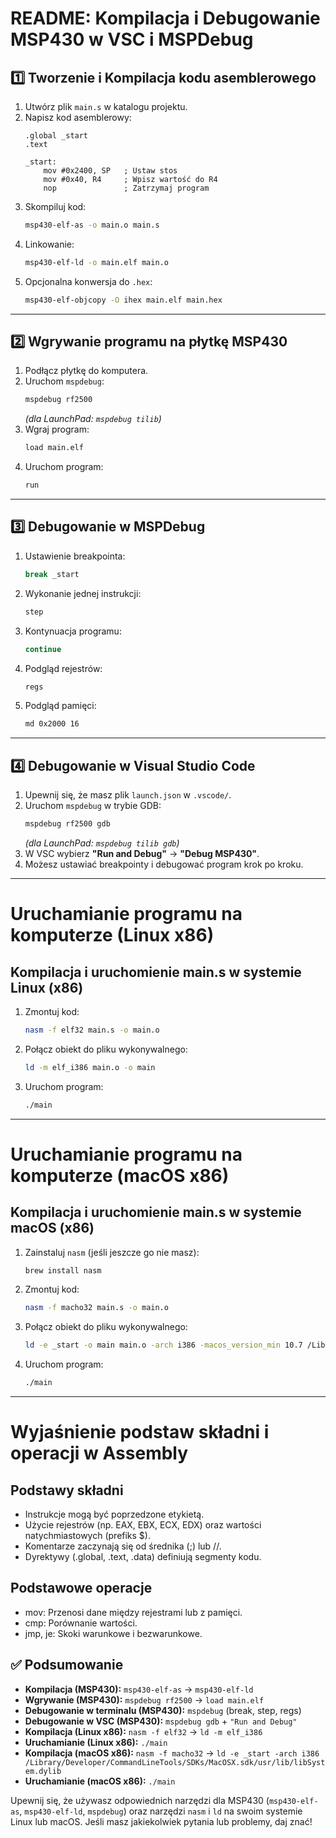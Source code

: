 # README: Kompilacja i Debugowanie MSP430 w VSC i MSPDebug

## 1️⃣ Tworzenie i Kompilacja kodu asemblerowego
1. Utwórz plik `main.s` w katalogu projektu.
2. Napisz kod asemblerowy:
   ```assembly
   .global _start
   .text

   _start:
       mov #0x2400, SP   ; Ustaw stos
       mov #0x40, R4     ; Wpisz wartość do R4
       nop               ; Zatrzymaj program
   ```
3. Skompiluj kod:
   ```sh
   msp430-elf-as -o main.o main.s
   ```
4. Linkowanie:
   ```sh
   msp430-elf-ld -o main.elf main.o
   ```
5. Opcjonalna konwersja do `.hex`:
   ```sh
   msp430-elf-objcopy -O ihex main.elf main.hex
   ```

---

## 2️⃣ Wgrywanie programu na płytkę MSP430
1. Podłącz płytkę do komputera.
2. Uruchom `mspdebug`:
   ```sh
   mspdebug rf2500
   ```
   *(dla LaunchPad: `mspdebug tilib`)*
3. Wgraj program:
   ```sh
   load main.elf
   ```
4. Uruchom program:
   ```sh
   run
   ```

---

## 3️⃣ Debugowanie w MSPDebug
1. Ustawienie breakpointa:
   ```sh
   break _start
   ```
2. Wykonanie jednej instrukcji:
   ```sh
   step
   ```
3. Kontynuacja programu:
   ```sh
   continue
   ```
4. Podgląd rejestrów:
   ```sh
   regs
   ```
5. Podgląd pamięci:
   ```sh
   md 0x2000 16
   ```

---

## 4️⃣ Debugowanie w Visual Studio Code
1. Upewnij się, że masz plik `launch.json` w `.vscode/`.
2. Uruchom `mspdebug` w trybie GDB:
   ```sh
   mspdebug rf2500 gdb
   ```
   *(dla LaunchPad: `mspdebug tilib gdb`)*
3. W VSC wybierz **"Run and Debug"** → **"Debug MSP430"**.
4. Możesz ustawiać breakpointy i debugować program krok po kroku.

---

# Uruchamianie programu na komputerze (Linux x86)

## Kompilacja i uruchomienie main.s w systemie Linux (x86)
1. Zmontuj kod:
   ```sh
   nasm -f elf32 main.s -o main.o
   ```
2. Połącz obiekt do pliku wykonywalnego:
   ```sh
   ld -m elf_i386 main.o -o main
   ```
3. Uruchom program:
   ```sh
   ./main
   ```

---

# Uruchamianie programu na komputerze (macOS x86)

## Kompilacja i uruchomienie main.s w systemie macOS (x86)
1. Zainstaluj `nasm` (jeśli jeszcze go nie masz):
   ```sh
   brew install nasm
   ```
2. Zmontuj kod:
   ```sh
   nasm -f macho32 main.s -o main.o
   ```
3. Połącz obiekt do pliku wykonywalnego:
   ```sh
   ld -e _start -o main main.o -arch i386 -macos_version_min 10.7 /Library/Developer/CommandLineTools/SDKs/MacOSX.sdk/usr/lib/libSystem.dylib
   ```
4. Uruchom program:
   ```sh
   ./main
   ```

---

# Wyjaśnienie podstaw składni i operacji w Assembly

## Podstawy składni

- Instrukcje mogą być poprzedzone etykietą.
- Użycie rejestrów (np. EAX, EBX, ECX, EDX) oraz wartości natychmiastowych (prefiks $).
- Komentarze zaczynają się od średnika (;) lub //.
- Dyrektywy (.global, .text, .data) definiują segmenty kodu.

## Podstawowe operacje

- mov: Przenosi dane między rejestrami lub z pamięci.
- cmp: Porównanie wartości.
- jmp, je: Skoki warunkowe i bezwarunkowe.

## ✅ Podsumowanie
- **Kompilacja (MSP430):** `msp430-elf-as` → `msp430-elf-ld`
- **Wgrywanie (MSP430):** `mspdebug rf2500` → `load main.elf`
- **Debugowanie w terminalu (MSP430):** `mspdebug` (break, step, regs)
- **Debugowanie w VSC (MSP430):** `mspdebug gdb` + `"Run and Debug"`
- **Kompilacja (Linux x86):** `nasm -f elf32` → `ld -m elf_i386`
- **Uruchamianie (Linux x86):** `./main`
- **Kompilacja (macOS x86):** `nasm -f macho32` → `ld -e _start -arch i386 /Library/Developer/CommandLineTools/SDKs/MacOSX.sdk/usr/lib/libSystem.dylib`
- **Uruchamianie (macOS x86):** `./main`

Upewnij się, że używasz odpowiednich narzędzi dla MSP430 (`msp430-elf-as`, `msp430-elf-ld`, `mspdebug`) oraz narzędzi `nasm` i `ld` na swoim systemie Linux lub macOS. Jeśli masz jakiekolwiek pytania lub problemy, daj znać!
